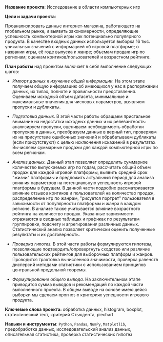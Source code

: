 **Название проекта**: Исследование в области компьютерных игр

**Цели и задачи проекта**:

Проанализировать данные интернет-магазина, работающего на глобальном рынке, и выявить закономерности, определяющие успешность компьютерной игры как потенциально популярного продукта. В качестве входных данных используется  выборка 16 тыс. уникальных значений с информацией об игровой платформе; о названии игры, её годе выпуска и жанре; объемам продаж игр по регионам; оценкам критиков/пользователей и возрастном рейтинге.

**План работы** над проектом включает в себя выполнение следующих шагов:
-	*Импорт данных и изучение общей информации.* На этом этапе получаем общую информацию об имеющихся у нас в распоряжении данных, их типах, полноте и правильности представления. Оцениваем исходный объем датасета, минимальные и максимальные значения для числовых параметров, выявляем пропуски и дубликаты.

-	*Подготовка данных.* В этой части работы обращаем пристальное внимание на недостатки исходных данных и их релевантность: анализируем пропуски, оцениваем необходимость обработки пропусков в данных, преобразуем данные в верный тип, проверяем их на присутствие ошибочных значений и обрабатываем дубликаты (если присутствуют) с целью исключения искажений в результатах. Вычисляем суммарные продажи для каждой компьютерной игры по всем регионам.

-	*Анализ данных.* Данный этап позволяет определить суммарное количество выпускаемых игр по годам, рассчитать общий объем продаж для каждой игровой платформы, выявить средний срок "жизни" платформы и предложить актуальный период для анализа влияния параметров на потенциальную успешность игровой платформы в будущем. В данной части подробно рассматривается влияние отзывов критиков и пользователей на количество продаж, распределение игр по жанрам, "рисуется портрет" пользователя в зависимости от популярности платформы и жанра в каждом регионе. В анализе также учитывается влияние возрастного рейтинга на количество продаж. Указанные зависимости отражаются в сводных таблицах и графиках по результатам группировки, подсчету и агрегирования различных данных. Статистический анализ позволяет критически оценить полученные результаты и их достоверность.

-	*Проверка гипотез.* В этой части работы формулируются гипотезы, позволяющие подтвердить/опровергнуть сходство или различие пользовательских рейтингов для выборочных платформ и жанров. Проводится трактовка вычисленной значимости, проверка равенств дисперсий методами статистики с использованием принципов центральной предельной теоремы.

-	*Формулирование общего вывода.* На заключительном этапе приводится сумма выводов и рекомендаций по каждой части выполненного проекта. В общем выводе на основе имеющейся выборки мы сделаем прогноз о критериях успешности игрового продукта.

**Ключевые слова проекта:** обработка данных, histogram, boxplot, статистический тест, критерий Стьюдента, piechart

**Навыки и инструменты:** ```Python```, ```Pandas```, ```NumPy```, ```Matplotlib```, предобработка данных, исследовательский анализ данных, описательная статистика, проверка статистических гипотез
